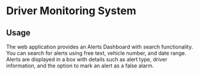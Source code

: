 # Driver Monitoring System
## Usage
The web application provides an Alerts Dashboard with search functionality.
You can search for alerts using free text, vehicle number, and date range.
Alerts are displayed in a box with details such as alert type, driver information, and the option to mark an alert as a false alarm.
